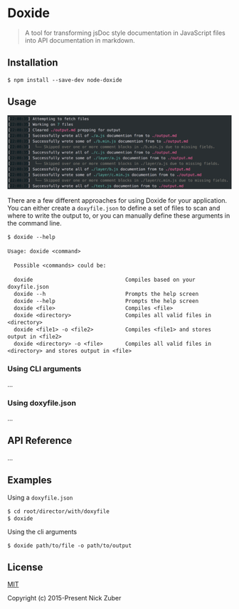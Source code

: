 # Doxide

> A tool for transforming jsDoc style documentation in JavaScript files into API documentation in markdown.

## Installation

```
$ npm install --save-dev node-doxide
```

## Usage

<img src="./.github/example.png" />

There are a few different approaches for using Doxide for your application. You can either create a `doxyfile.json` to define a set of files to scan and where to write the output to, or you can manually define these arguments in the command line.

```
$ doxide --help

Usage: doxide <command>

  Possible <commands> could be:

  doxide                             Compiles based on your doxyfile.json
  doxide --h                         Prompts the help screen
  doxide --help                      Prompts the help screen
  doxide <file>                      Compiles <file>
  doxide <directory>                 Compiles all valid files in <directory>
  doxide <file1> -o <file2>          Compiles <file1> and stores output in <file2>
  doxide <directory> -o <file>       Compiles all valid files in <directory> and stores output in <file>
```


### Using CLI arguments

...

### Using doxyfile.json

...

## API Reference

...

## Examples

Using a `doxyfile.json`

```
$ cd root/director/with/doxyfile
$ doxide
```

Using the cli arguments

```
$ doxide path/to/file -o path/to/output
```

## License
[MIT](https://opensource.org/licenses/MIT)

Copyright (c) 2015-Present Nick Zuber
